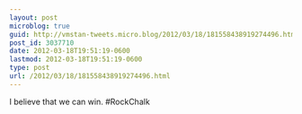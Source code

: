 ```yaml
---
layout: post
microblog: true
guid: http://vmstan-tweets.micro.blog/2012/03/18/181558438919274496.html
post_id: 3037710
date: 2012-03-18T19:51:19-0600
lastmod: 2012-03-18T19:51:19-0600
type: post
url: /2012/03/18/181558438919274496.html
---
```

I believe that we can win. #RockChalk
